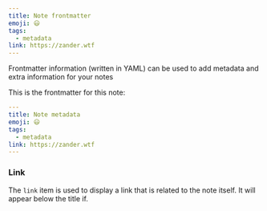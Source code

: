 ```yaml
---
title: Note frontmatter
emoji: 😃
tags:
  - metadata
link: https://zander.wtf
---
```


Frontmatter information (written in YAML) can be used to add metadata and extra information for your notes

This is the frontmatter for this note:

```yaml
---
title: Note metadata
emoji: 😃
tags:
  - metadata
link: https://zander.wtf
---

```

### Link

The `link` item is used to display a link that is related to the note itself. It will appear below the title if.
